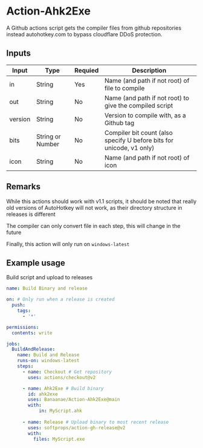 # Action-Ahk2Exe

A Github actions script gets the compiler files from github repositories instead autohotkey.com to bypass cloudflare DDoS protection.

## Inputs

| Input   | Type             | Requied | Description                                                          |
|---------|------------------|---------|----------------------------------------------------------------------|
| in      | String           | Yes     | Name (and path if not root) of file to compile                       |
| out     | String           | No      | Name (and path if not root) to give the compiled script              |
| version | String           | No      | Version to compile with, as a Github tag                             |
| bits    | String or Number | No      | Compiler bit count (also specify U before bits for unicode, v1 only) |
| icon    | String           | No      |  Name (and path if not root) of icon                                 |

## Remarks

While this actions should work with v1.1 scripts, it should be noted that really old versions of AutoHotkey will not work, as their directory structure in releases is different

The compiler can only convert file in each step, this will change in the future

Finally, this action will only run on `windows-latest`

## Example usage

Build script and upload to releases
```yaml
name: Build Binary and release

on: # Only run when a release is created
  push:
    tags:
      - '*'

permissions:
  contents: write

jobs:
  BuildAndRelease:
    name: Build and Release
    runs-on: windows-latest
    steps:
      - name: Checkout # Get repository
        uses: actions/checkout@v2

      - name: Ahk2Exe # Build binary
        id: ahk2exe
        uses: Banaanae/Action-Ahk2Exe@main
        with:
            in: MyScript.ahk
          
      - name: Release # Upload binary to most recent release
        uses: softprops/action-gh-release@v2
        with:
          files: MyScript.exe
```
